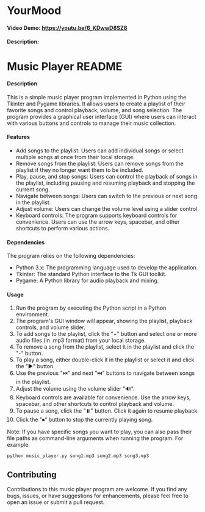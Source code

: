 # YourMood
#### Video Demo: <https://youtu.be/6_KDwwD8SZ8>
#### Description:
# Music Player README

#### Description
This is a simple music player program implemented in Python using the Tkinter and Pygame libraries. It allows users to create a playlist of their favorite songs and control playback, volume, and song selection. The program provides a graphical user interface (GUI) where users can interact with various buttons and controls to manage their music collection.

#### Features
- Add songs to the playlist: Users can add individual songs or select multiple songs at once from their local storage.
- Remove songs from the playlist: Users can remove songs from the playlist if they no longer want them to be included.
- Play, pause, and stop songs: Users can control the playback of songs in the playlist, including pausing and resuming playback and stopping the current song.
- Navigate between songs: Users can switch to the previous or next song in the playlist.
- Adjust volume: Users can change the volume level using a slider control.
- Keyboard controls: The program supports keyboard controls for convenience. Users can use the arrow keys, spacebar, and other shortcuts to perform various actions.

#### Dependencies
The program relies on the following dependencies:
- Python 3.x: The programming language used to develop the application.
- Tkinter: The standard Python interface to the Tk GUI toolkit.
- Pygame: A Python library for audio playback and mixing.

#### Usage
1. Run the program by executing the Python script in a Python environment.
2. The program's GUI window will appear, showing the playlist, playback controls, and volume slider.
3. To add songs to the playlist, click the "+" button and select one or more audio files (in .mp3 format) from your local storage.
4. To remove a song from the playlist, select it in the playlist and click the "-" button.
5. To play a song, either double-click it in the playlist or select it and click the "▶️" button.
6. Use the previous "⏮️" and next "⏭️" buttons to navigate between songs in the playlist.
7. Adjust the volume using the volume slider "🔊".
8. Keyboard controls are available for convenience. Use the arrow keys, spacebar, and other shortcuts to control playback and volume.
9. To pause a song, click the "⏸️" button. Click it again to resume playback.
10. Click the "⏹" button to stop the currently playing song.

Note: If you have specific songs you want to play, you can also pass their file paths as command-line arguments when running the program. For example:

```
python music_player.py song1.mp3 song2.mp3 song3.mp3
```

## Contributing
Contributions to this music player program are welcome. If you find any bugs, issues, or have suggestions for enhancements, please feel free to open an issue or submit a pull request.

